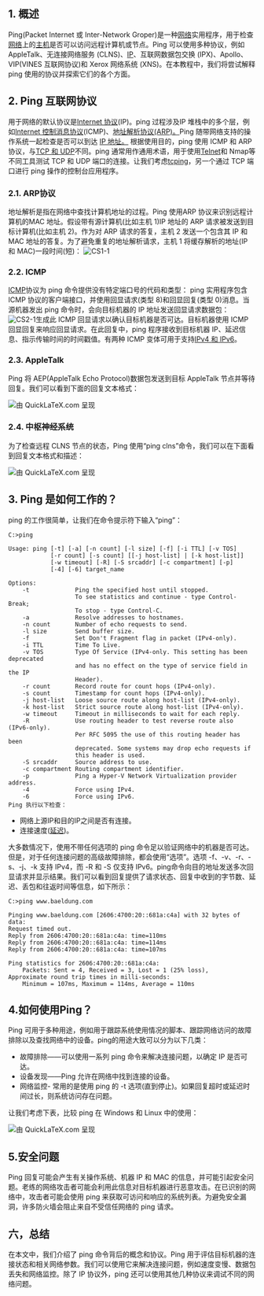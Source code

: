 ## 1. 概述

Ping(Packet Internet 或 Inter-Network Groper)是一种[网络](https://www.baeldung.com/cs/osi-transport-vs-networking-layer)实用程序，用于检查[网络](https://www.baeldung.com/cs/osi-transport-vs-networking-layer)上的[主机](https://en.wikipedia.org/wiki/Host_(network))是否可以访问远程计算机或节点。Ping 可以使用多种协议，例如 AppleTalk、无连接网络服务 (CLNS)、[IP](https://www.baeldung.com/cs/client-vs-server-terminology)、互联网数据包交换 (IPX)、Apollo、VIP(VINES 互联网协议)和 Xerox 网络系统 (XNS)。在本教程中，我们将尝试解释 ping 使用的协议并探索它们的各个方面。

## 2. Ping 互联网协议

用于网络的默认协议是[Internet 协议](https://en.wikipedia.org/wiki/Internet_Protocol)(IP)。ping 过程涉及IP 堆栈中的多个层，例如[Internet 控制消息协议](https://www.baeldung.com/cs/popular-network-protocols)(ICMP)、[地址解析协议(ARP)。](https://www.baeldung.com/cs/popular-network-protocols)Ping 随带网络支持的操作系统一起检查是否可以到达 [IP 地址。](https://www.baeldung.com/cs/networking-ip-vs-port) 根据使用目的，ping 使用 ICMP 和 ARP 协议，与[TCP 和 UDP](https://www.baeldung.com/cs/udp-vs-tcp)不同。ping 通常用作通用术语，用于使用[Telnet](https://en.wikipedia.org/wiki/Telnet)和 Nmap等不同工具测试 TCP 和 UDP 端口的连接。让我们考虑[tcping](https://www.elifulkerson.com/projects/tcping.php)，另一个通过 TCP 端口进行 ping 操作的控制台应用程序。

### 2.1. ARP协议

地址解析是指在网络中查找计算机地址的过程。Ping 使用ARP 协议来识别远程计算机的MAC 地址。假设带有源计算机(比如主机 1)IP 地址的 ARP 请求被发送到目标计算机(比如主机 2)。作为对 ARP 请求的答复，主机 2 发送一个包含其 IP 和 MAC 地址的答复。为了避免重复的地址解析请求，主机 1 将缓存解析的地址(IP 和 MAC)一段时间(短)：  ![CS1-1](https://www.baeldung.com/wp-content/uploads/sites/4/2021/08/cs1-1.png)

### 2.2. ICMP

[ICMP](https://www.baeldung.com/cs/popular-network-protocols)协议为 ping 命令提供没有特定端口号的代码和类型： ping 实用程序包含 ICMP 协议的客户端接口，并使用回显请求(类型 8)和回显回复(类型 0)消息。当源机器发出 ping 命令时，会向目标机器的 IP 地址发送回显请求数据包：  ![CS2-1](https://www.baeldung.com/wp-content/uploads/sites/4/2021/08/cs2-1.png)生成此 ICMP 回显请求以确认目标机器是否可达。目标机器使用 ICMP 回显回复来响应回显请求。在此回复中，ping 程序接收到目标机器 IP、延迟信息、指示传输时间的时间戳值。有两种 ICMP 变体可用于支持[IPv4 和 IPv6](https://www.baeldung.com/cs/ipv4-vs-ipv6)。

### 2.3. AppleTalk

Ping 将 AEP(AppleTalk Echo Protocol)数据包发送到目标 AppleTalk 节点并等待回复。我们可以看到下面的回复文本格式：

![由 QuickLaTeX.com 呈现](https://www.baeldung.com/wp-content/ql-cache/quicklatex.com-a98f80c8cb6e25e60ac2c1d8c2091631_l3.svg)



### 2.4. 中枢神经系统

为了检查远程 CLNS 节点的状态，Ping 使用“ping clns”命令，我们可以在下面看到回复文本格式和描述：

![由 QuickLaTeX.com 呈现](https://www.baeldung.com/wp-content/ql-cache/quicklatex.com-e541c57ab5903f3568b6e19aa7f3f05a_l3.svg)



## 3. Ping 是如何工作的？

ping 的工作很简单，让我们在命令提示符下输入“ping”：

```shell
C:>ping

Usage: ping [-t] [-a] [-n count] [-l size] [-f] [-i TTL] [-v TOS]
            [-r count] [-s count] [[-j host-list] | [-k host-list]]
            [-w timeout] [-R] [-S srcaddr] [-c compartment] [-p]
            [-4] [-6] target_name

Options:
    -t             Ping the specified host until stopped.
                   To see statistics and continue - type Control-Break;
                   To stop - type Control-C.
    -a             Resolve addresses to hostnames.
    -n count       Number of echo requests to send.
    -l size        Send buffer size.
    -f             Set Don't Fragment flag in packet (IPv4-only).
    -i TTL         Time To Live.
    -v TOS         Type Of Service (IPv4-only. This setting has been deprecated
                   and has no effect on the type of service field in the IP
                   Header).
    -r count       Record route for count hops (IPv4-only).
    -s count       Timestamp for count hops (IPv4-only).
    -j host-list   Loose source route along host-list (IPv4-only).
    -k host-list   Strict source route along host-list (IPv4-only).
    -w timeout     Timeout in milliseconds to wait for each reply.
    -R             Use routing header to test reverse route also (IPv6-only).
                   Per RFC 5095 the use of this routing header has been
                   deprecated. Some systems may drop echo requests if
                   this header is used.
    -S srcaddr     Source address to use.
    -c compartment Routing compartment identifier.
    -p             Ping a Hyper-V Network Virtualization provider address.
    -4             Force using IPv4.
    -6             Force using IPv6.
Ping 执行以下检查：
```

-   网络上源IP和目的IP之间是否有连接。
-   连接速度([延迟](https://www.baeldung.com/cs/propagation-vs-transmission-delay))。

大多数情况下，使用不带任何选项的 ping 命令足以验证网络中的机器是否可达。但是，对于任何连接问题的高级故障排除，都会使用“选项”。选项 -f、-v、-r、-s、-j、-k 支持 IPv4，而 -R 和 -S 仅支持 IPv6。ping命令向目的地址发送多次回显请求并显示结果。我们可以看到回复提供了请求状态、回复中收到的字节数、延迟、丢包和往返时间等信息，如下所示：

```shell
C:>ping www.baeldung.com

Pinging www.baeldung.com [2606:4700:20::681a:c4a] with 32 bytes of data:
Request timed out.
Reply from 2606:4700:20::681a:c4a: time=110ms
Reply from 2606:4700:20::681a:c4a: time=114ms
Reply from 2606:4700:20::681a:c4a: time=107ms

Ping statistics for 2606:4700:20::681a:c4a:
    Packets: Sent = 4, Received = 3, Lost = 1 (25% loss),
Approximate round trip times in milli-seconds:
    Minimum = 107ms, Maximum = 114ms, Average = 110ms
```

## 4.如何使用Ping？

Ping 可用于多种用途，例如用于跟踪系统使用情况的脚本、跟踪网络访问的故障排除以及查找网络中的设备。ping的用途大致可以分为以下几类：

-   故障排除——可以使用一系列 ping 命令来解决连接问题，以确定 IP 是否可达。
-   设备发现——Ping 允许在网络中找到连接的设备。
-   网络监控- 常用的是使用 ping 的 -t 选项(直到停止)。如果回复超时或延迟时间过长，则系统访问存在问题。

让我们考虑下表，比较 ping 在 Windows 和 Linux 中的使用：



![由 QuickLaTeX.com 呈现](https://www.baeldung.com/wp-content/ql-cache/quicklatex.com-9b8a742d7ec809105111d0c7b29b5ad8_l3.svg)



## 5.安全问题

Ping 回复可能会产生有关操作系统、机器 IP 和 MAC 的信息，并可能引起安全问题。老练的网络攻击者可能会利用此信息对目标机器进行恶意攻击。在已识别的网络中，攻击者可能会使用 ping 来获取可访问和响应的系统列表。为避免安全漏洞，许多防火墙会阻止来自不受信任网络的 ping 请求。

## 六，总结

在本文中，我们介绍了 ping 命令背后的概念和协议。Ping 用于评估目标机器的连接状态和相关网络参数。我们可以使用它来解决连接问题，例如速度变慢、数据包丢失和网络监控。除了 IP 协议外，ping 还可以使用其他几种协议来调试不同的网络问题。